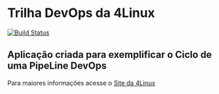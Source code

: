 # Trilha DevOps da 4Linux

<!-- Altere a Flag abaixo com sua URL do Travis -->
[![Build Status](https://travis-ci.org/helanosl/DevOpsLab-HelloWorld.svg?branch=master)](https://travis-ci.org/helanosl/DevOpsLab-HelloWorld)

## Aplicação criada para exemplificar o Ciclo de uma PipeLine DevOps


Para maiores informações acesse o [Site da 4Linux](https://www.4linux.com.br/cursos/devops)
